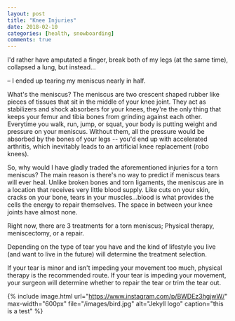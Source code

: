 ```yaml
---
layout: post
title: "Knee Injuries"
date: 2018-02-10
categories: [health, snowboarding]
comments: true
---
```

I'd rather have amputated a finger, break both of my legs (at the same time), collapsed a lung, but instead…

&ndash; I ended up tearing my meniscus nearly in half. 

What's the meniscus?
The meniscus are two crescent shaped rubber like pieces of tissues that sit in the middle of your knee joint. They act as stabilizers and shock absorbers for your knees, they're the only thing that keeps your femur and tibia bones from grinding against each other. Everytime you walk, run, jump, or squat, your body is putting weight and pressure on your meniscus. Without them, all the pressure would be absorbed by the bones of your legs -- you'd end up with accelerated arthritis, which inevitably leads to an artificial knee replacement (robo knees). 

So, why would I have gladly traded the aforementioned injuries for a torn meniscus?
The main reason is there's no way to predict if meniscus tears will ever heal. Unlike broken bones and torn ligaments, the meniscus are in a location that receives very little blood supply. Like cuts on your skin, cracks on your bone, tears in your muscles...blood is what provides the cells the energy to repair themselves. The space in between your knee joints have almost none. 

Right now, there are 3 treatments for a torn meniscus; Physical therapy, meniscectomy, or a repair.

Depending on the type of tear you have and the kind of lifestyle you live (and want to live in the future) will determine the treatment selection.

If your tear is minor and isn't impeding your movement too much, physical therapy is the recommended route. If your tear is impeding your movement, your surgeon will determine whether to repair the tear or trim the tear out.    



<!--![alt text](/images/bird.jpg "Logo Title Text 1")-->

{% include image.html url="https://www.instagram.com/p/BWDEz3hgjwW/"
max-width="600px" file="/images/bird.jpg" alt="Jekyll logo" caption="this is a test" %}
